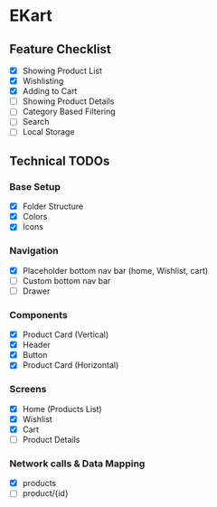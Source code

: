 # EKart

## Feature Checklist

- [x] Showing Product List
- [x] Wishlisting
- [x] Adding to Cart
- [ ] Showing Product Details
- [ ] Category Based Filtering
- [ ] Search
- [ ] Local Storage

## Technical TODOs

### Base Setup

- [x] Folder Structure
- [x] Colors
- [x] Icons

### Navigation

- [x] Placeholder bottom nav bar (home, Wishlist, cart)
- [ ] Custom bottom nav bar
- [ ] Drawer

### Components

- [x] Product Card (Vertical)
- [x] Header
- [x] Button
- [x] Product Card (Horizontal)

### Screens

- [x] Home (Products List)
- [x] Wishlist
- [x] Cart
- [ ] Product Details

### Network calls & Data Mapping

- [x] products
- [ ] product/{id}
